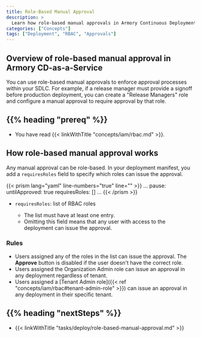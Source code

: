 ```yaml
---
title: Role-Based Manual Approval
description: >
  Learn how role-based manual approvals in Armory Continuous Deployment-as-a-Service can enforce your SDLC's approval processes.
categories: ["Concepts"]
tags: ["Deployment", "RBAC", "Approvals"]
---
```


## Overview of role-based manual approval in Armory CD-as-a-Service

You can use role-based manual approvals to enforce approval processes within your SDLC. For example, if a release manager must provide a signoff before production deployment, you can create a "Release Managers" role and configure a manual approval to require approval by that role.

## {{% heading "prereq" %}}

* You have read {{< linkWithTitle "concepts/iam/rbac.md" >}}.

## How role-based manual approval works

Any manual approval can be role-based. In your deployment manifest, you add a `requiresRoles` field to specify which roles can issue the approval.

{{< prism lang="yaml" line-numbers="true" line="" >}}
...
pause:
  untilApproved: true
  requiresRoles: []
...
{{< /prism >}}

- `requiresRoles`: list of RBAC roles

  - The list must have at least one entry.
  - Omitting this field means that any user with access to the deployment can issue the approval.

### Rules

* Users assigned any of the roles in the list can issue the approval. The **Approve** button is disabled if the user doesn't have the correct role.
* Users assigned the Organization Admin role can issue an approval in any deployment regardless of tenant.
* Users assigned a [Tenant Admin role]({{< ref "concepts/iam/rbac#tenant-admin-role" >}}) can issue an approval in any deployment in their specific tenant.

## {{%  heading "nextSteps" %}}

* {{< linkWithTitle "tasks/deploy/role-based-manual-approval.md" >}}